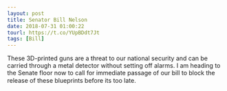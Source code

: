 ```yaml
---
layout: post
title: Senator Bill Nelson
date: 2018-07-31 01:00:22
tourl: https://t.co/YUpBDdt7Jt
tags: [Bill]
---
```

These 3D-printed guns are a threat to our national security and can be carried through a metal detector without setting off alarms. I am heading to the Senate floor now to call for immediate passage of our bill to block the release of these blueprints before its too late.